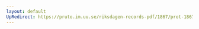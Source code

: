 ```yaml
---
layout: default
UpRedirect: https://pruto.im.uu.se/riksdagen-records-pdf/1867/prot-1867--ak--326/prot-1867--ak--326_042.pdf
---
```

